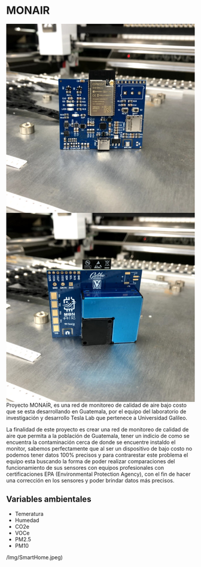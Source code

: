 <h1> MONAIR </h1>
 	<div style="max-width: 800px;">
 			<img src="/img/FrontMonair.jpg" alt="Markdown Monster icon" style="float: left; margin-right: 10px;" />
 			<img src="/img/BackMonair.jpg" alt="Markdown Monster icon" style="float: left; margin-right: 10px;" />
	</div>
 <div>	
 	<p>	
		Proyecto MONAIR, es una red de monitoreo de calidad de aire bajo costo que se esta desarrollando en Guatemala, por el equipo del laboratorio de investigación y desarrollo Tesla Lab que pertenece a Universidad Galileo.
	</p>
	<p>
 		La finalidad de este proyecto es crear una red de monitoreo de calidad de aire que permita a la población de Guatemala, tener un indicio de como se encuentra la contaminación cerca de donde se encuentre instaldo el monitor, sabemos perfectamente que al ser un dispositivo de bajo costo no podemos tener datos 100% precisos y para contrarestar este problema el equipo esta buscando la forma de poder realizar comparaciones del funcionamiento de sus sensores con equipos profesionales con certificaciones EPA (Environmental Protection Agency), con el fin de hacer una corrección en los sensores y poder brindar datos más precisos.
 	</p>
</div>

<div>	
<h2 > Variables ambientales </h2>

<ul>
  <li>Temeratura</li>
  <li>Humedad</li>
  <li>CO2e</li>
  <li>VOCe</li>
  <li>PM2.5</li>
  <li>PM10</li>
</ul>  
</div>
/Img/SmartHome.jpeg)
